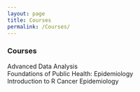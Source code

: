 ```yaml
---
layout: page
title: Courses
permalink: /Courses/
---
```


### Courses 
Advanced Data Analysis   
Foundations of Public Health: Epidemiology  
Introduction to R 
Cancer Epidemiology  

